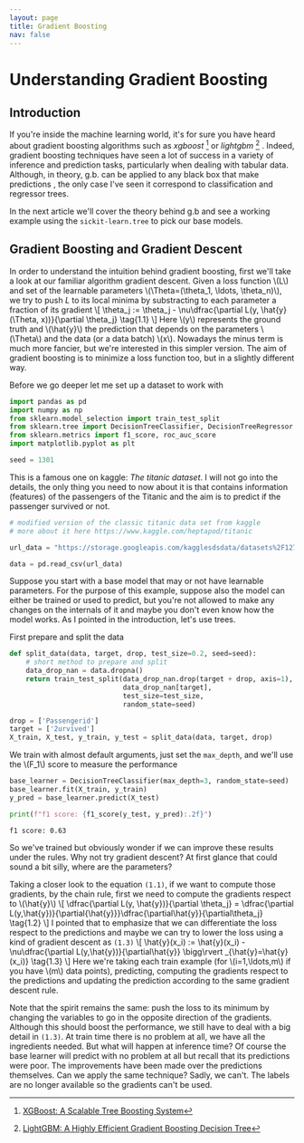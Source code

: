 ```yaml
---
layout: page
title: Gradient Boosting
nav: false
---
```

<link rel="stylesheet" href="/assets/css/main.css"/>

# Understanding Gradient Boosting

## Introduction

If you're inside the machine learning world, it's for sure you have  heard about gradient boosting algorithms such as *xgboost* [^1] or *lightgbm* [^2] .  Indeed, gradient boosting techniques have seen a lot of success in a variety of inference and prediction tasks, particularly when dealing with tabular data. Although, in theory, g.b. can be applied to any black box that make predictions , the only case I've seen it correspond to classification and regressor trees. 

In the next article we'll cover the theory behind g.b and see a working example using the `sickit-learn.tree` to pick our base models. 

## Gradient Boosting and Gradient Descent

In order to understand the intuition behind gradient boosting, first we'll take a look at our familiar algorithm gradient descent. Given a loss function \\(L\\) and set of the learnable parameters \\(\Theta=(\theta_1, \ldots, \theta_n)\\),  we try to push $L$ to its local minima by substracting to each parameter a fraction of its gradient
\\[
\theta_j := \theta_j - \nu\dfrac{\partial L(y, \hat{y}(\Theta, x))}{\partial \theta_j} \tag{1.1}
\\]
Here \\(y\\) represents the ground truth and \\(\hat{y}\\) the prediction that depends on the parameters \\(\Theta\\) and the data (or a data batch) \\(x\\). Nowadays the minus term is much more fancier, but we're interested in this simpler version. The aim of gradient boosting is to minimize a loss function too, but in a slightly different way. 

Before we go deeper let me set up a dataset to work with

```python
import pandas as pd
import numpy as np
from sklearn.model_selection import train_test_split
from sklearn.tree import DecisionTreeClassifier, DecisionTreeRegressor
from sklearn.metrics import f1_score, roc_auc_score
import matplotlib.pyplot as plt

seed = 1301
```

This is a famous one on kaggle: *The titanic dataset*. I will not go into the details, the only thing you need to now about it is that contains information (features) of the passengers of the Titanic and the aim is to predict if the passenger survived or not. 

```python
# modified version of the classic titanic data set from kaggle
# more about it here https://www.kaggle.com/heptapod/titanic

url_data = "https://storage.googleapis.com/kagglesdsdata/datasets%2F1275%2F2286%2Ftrain_and_test2.csv?GoogleAccessId=gcp-kaggle-com@kaggle-161607.iam.gserviceaccount.com&Expires=1599677734&Signature=iYOv1Xp1F6iKrriHIaaG%2BIn3TBaDo2ECAKsCmU%2BQ7GH4RT37IFy3CKOwxH82%2BAAZLIUA4Iq1gITOGIWC9U7U%2BMLjsl8Owo9AsGkmSkx5qgEtHE0GB7j9bhyw6%2FYlS4X7QtsrGdcslfkIqGi47cDgo9Nv6CgDVh80LaobyqzDhnc8YCAEIZFB2Re7ch6KsEbalI0N6bmH%2BstJfPqoPl9zT4wf2UB0pjm9WVSuP6RTVWnS8incJbF5LMUZfmQdC7gcLIX2zI4dvSfpOibYHvvbJzHOL6Rdun6fBUp%2FkJL3Tnfv9LX%2B2%2BzTnASFl1spy5F9cFtvO3wIpz0RVmlBUtQCrg%3D%3D"

data = pd.read_csv(url_data)
```

Suppose you start with a base model that may or not have learnable parameters. For the purpose of this example, suppose also the model can either be trained or used to predict, but you're not allowed to make any changes on the internals of it and maybe you don't even know how the model works. As I pointed in the introduction, let's use trees.

First prepare and split the data

```python
def split_data(data, target, drop, test_size=0.2, seed=seed):
    # short method to prepare and split
    data_drop_nan = data.dropna()
    return train_test_split(data_drop_nan.drop(target + drop, axis=1),
                            data_drop_nan[target],
                            test_size=test_size,
                            random_state=seed)

drop = ['Passengerid'] 
target = ['2urvived']
X_train, X_test, y_train, y_test = split_data(data, target, drop)
```

We train with almost default arguments, just set the `max_depth`, and we'll use the \\(F_1\\) score to measure the performance

```python
base_learner = DecisionTreeClassifier(max_depth=3, random_state=seed)
base_learner.fit(X_train, y_train)
y_pred = base_learner.predict(X_test)

print(f"f1 score: {f1_score(y_test, y_pred):.2f}")
```
`f1 score: 0.63`

So we've trained but obviously wonder if we can improve these results under the rules. Why not try gradient descent? At first glance that could sound a bit silly, where are the parameters?   

Taking a closer look to the equation `(1.1)`, if we want to compute those gradients, by the chain rule, first we need to compute the gradients respect to \\(\hat{y}\\) 
\\[
\dfrac{\partial L(y, \hat{y})}{\partial \theta_j} = \dfrac{\partial L(y,\hat{y})}{\partial{\hat{y}}}\dfrac{\partial\hat{y}}{\partial\theta_j} \tag{1.2}
\\]
I pointed that to emphasize that we can differentiate the loss respect to the predictions and maybe we can try to lower the loss using a kind of gradient descent as `(1.3)`
\\[
\hat{y}(x_i) := \hat{y}(x_i) -\nu\dfrac{\partial L(y,\hat{y})}{\partial\hat{y}} \bigg\rvert _{\hat{y}=\hat{y}(x_i)}  \tag{1.3}
\\]
Here we're taking each train example (for \\(i=1,\ldots,m\\) if you have \\(m\\) data points),  predicting, computing the gradients respect to the predictions and updating the prediction according to the same gradient descent rule.

 Note that the spirit remains the same: push the loss to its minimum by changing the variables to go in the opposite direction of the gradients.  Although this should boost the performance, we still have to deal with a big detail in `(1.3)`. At train time there is no problem at all, we have all the ingredients needed. But what will happen at inference time? Of course the base learner will predict with no problem at all but recall that its predictions were poor. The improvements have been made over the predictions themselves. Can we apply the same technique? Sadly, we can't. The labels are no longer available so the gradients can't be used. 














[^1]: [XGBoost: A Scalable Tree Boosting System](https://arxiv.org/abs/1603.02754) 
[^2]:  [LightGBM: A Highly Efficient Gradient Boosting Decision Tree](https://papers.nips.cc/paper/6907-lightgbm-a-highly-efficient-gradient-boosting-decision-tree.pdf)


